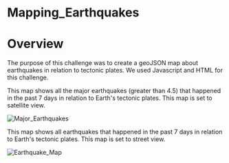 # Mapping_Earthquakes

# Overview

The purpose of this challenge was to create a geoJSON map about earthquakes in relation to tectonic plates. We used Javascript and HTML for this challenge.

This map shows all the major earthquakes (greater than 4.5) that happened in the past 7 days in relation to Earth's tectonic plates. This map is set to satellite view.

![Major_Earthquakes](https://user-images.githubusercontent.com/95899763/161484938-573da9e9-8d8d-44c0-8397-15bac9850a6c.PNG)

This map shows all earthquakes that happened in the past 7 days in relation to Earth's tectonic plates.
This map is set to street view.

![Earthquake_Map](https://user-images.githubusercontent.com/95899763/161484887-2828b7ed-c097-47d9-b42e-06f9c1531bb0.PNG)

